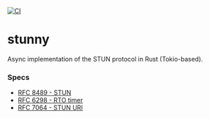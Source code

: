 [![CI](https://github.com/DanglingPointer/stunny/actions/workflows/ci.yml/badge.svg)](https://github.com/DanglingPointer/stunny/actions/workflows/ci.yml)

# stunny
Async implementation of the STUN protocol in Rust (Tokio-based).

### Specs
- [RFC 8489 - STUN](https://datatracker.ietf.org/doc/html/rfc8489)
- [RFC 6298 - RTO timer](https://datatracker.ietf.org/doc/html/rfc6298)
- [RFC 7064 - STUN URI](https://datatracker.ietf.org/doc/html/rfc7064)
